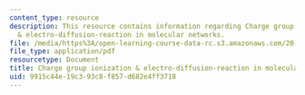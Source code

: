 ```yaml
---
content_type: resource
description: This resource contains information regarding Charge group ionization
  & electro-diffusion-reaction in molecular networks.
file: /media/https%3A/open-learning-course-data-rc.s3.amazonaws.com/20-430j-fields-forces-and-flows-in-biological-systems-fall-2015/9915c44e19c393c8f857d682e4ff3718_MIT20_430JF15_Lecture13.pdf
file_type: application/pdf
resourcetype: Document
title: Charge group ionization & electro-diffusion-reaction in molecular networks
uid: 9915c44e-19c3-93c8-f857-d682e4ff3718
---
```

